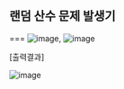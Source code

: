 ## 랜덤 산수 문제 발생기

===
![image](https://github.com/user-attachments/assets/e4d8273b-e879-47b2-b8d0-84ca7f70ed10), ![image](https://github.com/user-attachments/assets/ce49a23e-e20b-421b-9ea5-763f19888c3e)

[출력결과]  

![image](https://github.com/user-attachments/assets/02fc74b6-4191-4406-8c43-8891e45cc5ae)

